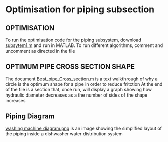 # Optimisation for piping subsection

## OPTIMISATION
To run the optimisation code for the piping subsystem, download [subsytem1.m](subsystem1.m) and run in MATLAB.
To run different algorithms, comment and uncomment as directed in the file

## OPTIMUM PIPE CROSS SECTION SHAPE
The document [Best_pipe_Cross_section.m](Best_pipe_Cross_section.m) is a text walkthrough of why a circle is the optimum shape for a pipe in order to reduce fritction
At the end of the file is a section that, once run, will display a graph showing how hydraulic diameter decreases as a the number of sides of the shape increases

## Piping Diagram
[washing machine diagram.png](washing_machine_diagram.png) is an image showing the simplified layout of the piping inside a dishwasher water distribution system
